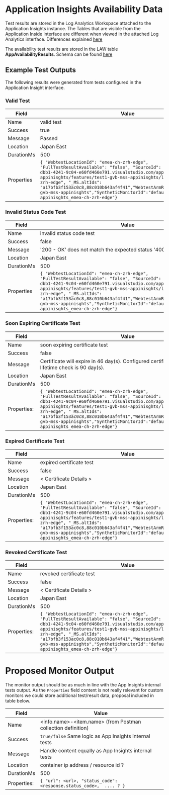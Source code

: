 # Application Insights Availability Data

Test results are stored in the Log Analytics Workspace attached to the Application Insights instance. The Tables that are visible from the Application Inside interface are different when viewed in the attached Log Analytics interface. Differences explained [here](https://docs.microsoft.com/en-us/azure/azure-monitor/app/convert-classic-resource#table-structure)

The availability test results are stored in the LAW table **AppAvailabilityResults**. Schema can be found [here](https://docs.microsoft.com/en-us/azure/azure-monitor/app/convert-classic-resource#appavailabilityresults)

## Example Test Outputs

The following results were generated from tests configured in the Application Insight interface.

### Valid Test

| Field      | Value                                                                                                                                                                                                                                                                                                                                                                                                                                              |
| ---------- | -------------------------------------------------------------------------------------------------------------------------------------------------------------------------------------------------------------------------------------------------------------------------------------------------------------------------------------------------------------------------------------------------------------------------------------------------- |
| Name       | valid test                                                                                                                                                                                                                                                                                                                                                                                                                                         |
| Success    | true                                                                                                                                                                                                                                                                                                                                                                                                                                               |
| Message    | Passed                                                                                                                                                                                                                                                                                                                                                                                                                                             |
| Location   | Japan East                                                                                                                                                                                                                                                                                                                                                                                                                                         |
| DurationMs | 500                                                                                                                                                                                                                                                                                                                                                                                                                                                |
| Properties | ``` { "WebtestLocationId": "emea-ch-zrh-edge", "FullTestResultAvailable": "false", "SourceId": "sid://040d848c-dbb1-4241-9c04-e60fd460e791.visualstudio.com/applications/gvb-mss-appinisghts/features/test1-gvb-mss-appinisghts/locations/emea-ch-zrh-edge", "_MS.altIds": "a17bfb3f153ac0c8,88c010b643af4f41","WebtestArmResourceName":"test1-gvb-mss-appinisghts","SyntheticMonitorId":"default_test1-gvb-mss-appinisghts_emea-ch-zrh-edge"} ``` |

### Invalid Status Code Test

| Field      | Value                                                                                                                                                                                                                                                                                                                                                                                                                                              |
| ---------- | -------------------------------------------------------------------------------------------------------------------------------------------------------------------------------------------------------------------------------------------------------------------------------------------------------------------------------------------------------------------------------------------------------------------------------------------------- |
| Name       | invalid status code test                                                                                                                                                                                                                                                                                                                                                                                                                           |
| Success    | false                                                                                                                                                                                                                                                                                                                                                                                                                                              |
| Message    | '200 - OK' does not match the expected status '400 - BadRequest'.                                                                                                                                                                                                                                                                                                                                                                                  |
| Location   | Japan East                                                                                                                                                                                                                                                                                                                                                                                                                                         |
| DurationMs | 500                                                                                                                                                                                                                                                                                                                                                                                                                                                |
| Properties | ``` { "WebtestLocationId": "emea-ch-zrh-edge", "FullTestResultAvailable": "false", "SourceId": "sid://040d848c-dbb1-4241-9c04-e60fd460e791.visualstudio.com/applications/gvb-mss-appinisghts/features/test1-gvb-mss-appinisghts/locations/emea-ch-zrh-edge", "_MS.altIds": "a17bfb3f153ac0c8,88c010b643af4f41","WebtestArmResourceName":"test1-gvb-mss-appinisghts","SyntheticMonitorId":"default_test1-gvb-mss-appinisghts_emea-ch-zrh-edge"} ``` |


### Soon Expiring Certificate Test


| Field       | Value                                                                                                                                                                                                                                                                                                                                                                                                                                              |
| ----------- | -------------------------------------------------------------------------------------------------------------------------------------------------------------------------------------------------------------------------------------------------------------------------------------------------------------------------------------------------------------------------------------------------------------------------------------------------- |
| Name        | soon expiring certificate test                                                                                                                                                                                                                                                                                                                                                                                                                     |
| Success     | false                                                                                                                                                                                                                                                                                                                                                                                                                                              |
| Message     | Certificate will expire in 46 day(s). Configured certificate remaining lifetime check is 90 day(s).                                                                                                                                                                                                                                                                                                                                                |
| Location    | Japan East                                                                                                                                                                                                                                                                                                                                                                                                                                         |
| DurationMs  | 500                                                                                                                                                                                                                                                                                                                                                                                                                                                |
| Properties: | ``` { "WebtestLocationId": "emea-ch-zrh-edge", "FullTestResultAvailable": "false", "SourceId": "sid://040d848c-dbb1-4241-9c04-e60fd460e791.visualstudio.com/applications/gvb-mss-appinisghts/features/test1-gvb-mss-appinisghts/locations/emea-ch-zrh-edge", "_MS.altIds": "a17bfb3f153ac0c8,88c010b643af4f41","WebtestArmResourceName":"test1-gvb-mss-appinisghts","SyntheticMonitorId":"default_test1-gvb-mss-appinisghts_emea-ch-zrh-edge"} ``` |

### Expired Certificate Test

| Field       | Value                                                                                                                                                                                                                                                                                                                                                                                                                                              |
| ----------- | -------------------------------------------------------------------------------------------------------------------------------------------------------------------------------------------------------------------------------------------------------------------------------------------------------------------------------------------------------------------------------------------------------------------------------------------------- |
| Name        | expired certificate test                                                                                                                                                                                                                                                                                                                                                                                                                           |
| Success     | false                                                                                                                                                                                                                                                                                                                                                                                                                                              |
| Message     | < Certificate Details >                                                                                                                                                                                                                                                                                                                                                                                                                            |
| Location    | Japan East                                                                                                                                                                                                                                                                                                                                                                                                                                         |
| DurationMs  | 500                                                                                                                                                                                                                                                                                                                                                                                                                                                |
| Properties: | ``` { "WebtestLocationId": "emea-ch-zrh-edge", "FullTestResultAvailable": "false", "SourceId": "sid://040d848c-dbb1-4241-9c04-e60fd460e791.visualstudio.com/applications/gvb-mss-appinisghts/features/test1-gvb-mss-appinisghts/locations/emea-ch-zrh-edge", "_MS.altIds": "a17bfb3f153ac0c8,88c010b643af4f41","WebtestArmResourceName":"test1-gvb-mss-appinisghts","SyntheticMonitorId":"default_test1-gvb-mss-appinisghts_emea-ch-zrh-edge"} ``` |

### Revoked Certificate Test

| Field       | Value                                                                                                                                                                                                                                                                                                                                                                                                                                              |
| ----------- | -------------------------------------------------------------------------------------------------------------------------------------------------------------------------------------------------------------------------------------------------------------------------------------------------------------------------------------------------------------------------------------------------------------------------------------------------- |
| Name        | revoked certificate test                                                                                                                                                                                                                                                                                                                                                                                                                           |
| Success     | false                                                                                                                                                                                                                                                                                                                                                                                                                                              |
| Message     | < Certificate Details >                                                                                                                                                                                                                                                                                                                                                                                                                            |
| Location    | Japan East                                                                                                                                                                                                                                                                                                                                                                                                                                         |
| DurationMs  | 500                                                                                                                                                                                                                                                                                                                                                                                                                                                |
| Properties: | ``` { "WebtestLocationId": "emea-ch-zrh-edge", "FullTestResultAvailable": "false", "SourceId": "sid://040d848c-dbb1-4241-9c04-e60fd460e791.visualstudio.com/applications/gvb-mss-appinisghts/features/test1-gvb-mss-appinisghts/locations/emea-ch-zrh-edge", "_MS.altIds": "a17bfb3f153ac0c8,88c010b643af4f41","WebtestArmResourceName":"test1-gvb-mss-appinisghts","SyntheticMonitorId":"default_test1-gvb-mss-appinisghts_emea-ch-zrh-edge"} ``` |

# Proposed Monitor Output

The monitor output should be as much in line with the App Insights internal tests output. As the `Properties` field content is not really relevant for custom monitors we could store additional test/result data, proposal included in table below.   

| Field       | Value                                                                    |
| ----------- | ------------------------------------------------------------------------ |
| Name        | <info.name>-<item.name> (from Postman collection definition)             |
| Success     | `true/false`  Same logic as App Insights internal tests                  |
| Message     | Handle content equally as App Insights internal tests                    |
| Location    | container ip address / resource id ?                                     |
| DurationMs  | 500                                                                      |
| Properties: | ``` { "url": <url>, "status_code": <response.status_code>,  .... ? } ``` |

